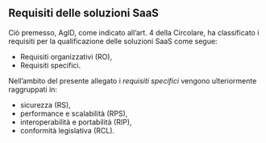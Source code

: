 ## Requisiti delle soluzioni SaaS

Ciò premesso, AgID, come indicato all’art. 4 della Circolare, ha classificato i
requisiti per la qualificazione delle soluzioni SaaS come segue:

* Requisiti organizzativi (RO),
* Requisiti specifici.

Nell’ambito del presente allegato i *requisiti specifici* vengono ulteriormente
raggruppati in:

* sicurezza (RS), 
* performance e scalabilità (RPS), 
* interoperabilità e portabilità (RIP), 
* conformità legislativa (RCL).


